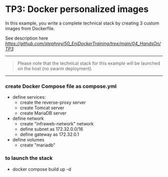 # TP3: Docker personalized images

In this example, you write a complete technical stack by creating 3 custom images from Dockerfile.

See description here <em>https://github.com/stephrey/50_EniDockerTraining/tree/main/04_HandsOn/TP3</em>

---

> Please note that the technical stack for this example will be launched on the host (no swarm deployment).

---

### create Docker Compose file as compose.yml

* define services:
  - create the reverse-proxy server
  - create Tomcat server
  - create MariaDB server
* define network
    - create "infraweb-network" network
    - define subnet as 172.32.0.0/16
    - define gateway as 172.32.0.1
* define volumes
    - create "mariadb"

### to launch the stack
* docker compose build up -d
  
